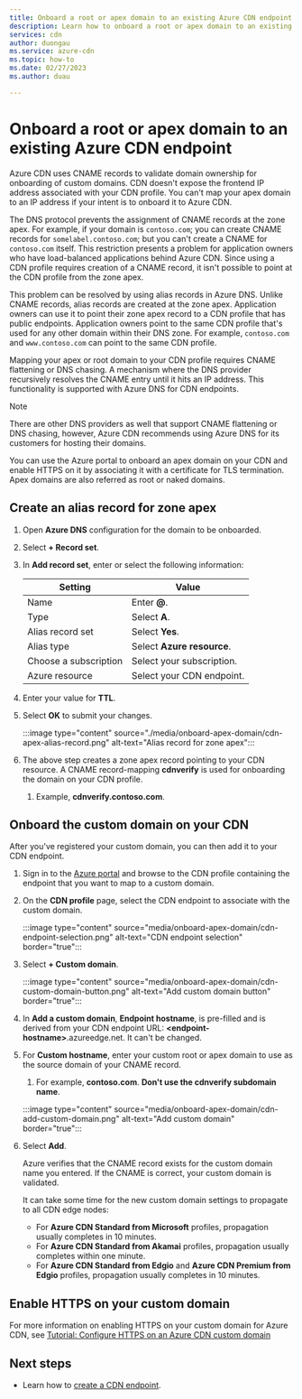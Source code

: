 ```yaml
---
title: Onboard a root or apex domain to an existing Azure CDN endpoint - Azure portal
description: Learn how to onboard a root or apex domain to an existing Azure CDN endpoint using the Azure portal.
services: cdn
author: duongau
ms.service: azure-cdn
ms.topic: how-to
ms.date: 02/27/2023
ms.author: duau

---
```

# Onboard a root or apex domain to an existing Azure CDN endpoint

Azure CDN uses CNAME records to validate domain ownership for onboarding of custom domains. CDN doesn't expose the frontend IP address associated with your CDN profile. You can't map your apex domain to an IP address if your intent is to onboard it to Azure CDN.

The DNS protocol prevents the assignment of CNAME records at the zone apex. For example, if your domain is `contoso.com`; you can create CNAME records for `somelabel.contoso.com`; but you can't create a CNAME for `contoso.com` itself. This restriction presents a problem for application owners who have load-balanced applications behind Azure CDN. Since using a CDN profile requires creation of a CNAME record, it isn't possible to point at the CDN profile from the zone apex.

This problem can be resolved by using alias records in Azure DNS. Unlike CNAME records, alias records are created at the zone apex. Application owners can use it to point their zone apex record to a CDN profile that has public endpoints. Application owners point to the same CDN profile that's used for any other domain within their DNS zone. For example, `contoso.com` and `www.contoso.com` can point to the same CDN profile. 

Mapping your apex or root domain to your CDN profile requires CNAME flattening or DNS chasing. A mechanism where the DNS provider recursively resolves the CNAME entry until it hits an IP address. This functionality is supported with Azure DNS for CDN endpoints. 

> [!NOTE]
> There are other DNS providers as well that support CNAME flattening or DNS chasing, however, Azure CDN recommends using Azure DNS for its customers for hosting their domains.

You can use the Azure portal to onboard an apex domain on your CDN and enable HTTPS on it by associating it with a certificate for TLS termination. Apex domains are also referred as root or naked domains.

## Create an alias record for zone apex

1. Open **Azure DNS** configuration for the domain to be onboarded.

2. Select **+ Record set**.

3. In **Add record set**, enter or select the following information:

    | Setting | Value |
    | ------- | ------|
    | Name | Enter **@**. |
    | Type | Select **A**. |
    | Alias record set | Select **Yes**. |
    | Alias type | Select **Azure resource**. |
    | Choose a subscription | Select your subscription. |
    | Azure resource | Select your CDN endpoint. |

4. Enter your value for **TTL**.

5. Select **OK** to submit your changes.

    :::image type="content" source="./media/onboard-apex-domain/cdn-apex-alias-record.png" alt-text="Alias record for zone apex":::

6. The above step creates a zone apex record pointing to your CDN resource. A CNAME record-mapping **cdnverify** is used for onboarding the domain on your CDN profile.
    1. Example, **cdnverify.contoso.com**.
    

## Onboard the custom domain on your CDN

After you've registered your custom domain, you can then add it to your CDN endpoint. 

1. Sign in to the [Azure portal](https://portal.azure.com/) and browse to the CDN profile containing the endpoint that you want to map to a custom domain.
    
2. On the **CDN profile** page, select the CDN endpoint to associate with the custom domain.

    :::image type="content" source="media/onboard-apex-domain/cdn-endpoint-selection.png" alt-text="CDN endpoint selection" border="true":::
    
3. Select **+ Custom domain**. 

   :::image type="content" source="media/onboard-apex-domain/cdn-custom-domain-button.png" alt-text="Add custom domain button" border="true":::

4. In **Add a custom domain**, **Endpoint hostname**, is pre-filled and is derived from your CDN endpoint URL: **\<endpoint-hostname>**.azureedge.net. It can't be changed.

5. For **Custom hostname**, enter your custom root or apex domain to use as the source domain of your CNAME record. 
    1. For example, **contoso.com**. **Don't use the cdnverify subdomain name**.

    :::image type="content" source="media/onboard-apex-domain/cdn-add-custom-domain.png" alt-text="Add custom domain" border="true":::

6. Select **Add**.

   Azure verifies that the CNAME record exists for the custom domain name you entered. If the CNAME is correct, your custom domain is validated. 

   It can take some time for the new custom domain settings to propagate to all CDN edge nodes: 
    - For **Azure CDN Standard from Microsoft** profiles, propagation usually completes in 10 minutes. 
    - For **Azure CDN Standard from Akamai** profiles, propagation usually completes within one minute. 
    - For **Azure CDN Standard from Edgio** and **Azure CDN Premium from Edgio** profiles, propagation usually completes in 10 minutes.   

## Enable HTTPS on your custom domain

For more information on enabling HTTPS on your custom domain for Azure CDN, see [Tutorial: Configure HTTPS on an Azure CDN custom domain](cdn-custom-ssl.md)

## Next steps

- Learn how to [create a CDN endpoint](cdn-create-new-endpoint.md).
